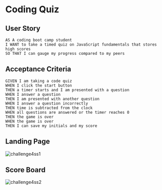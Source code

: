 # Coding Quiz

## User Story

```
AS A coding boot camp student
I WANT to take a timed quiz on JavaScript fundamentals that stores high scores
SO THAT I can gauge my progress compared to my peers
```

## Acceptance Criteria

```
GIVEN I am taking a code quiz
WHEN I click the start button
THEN a timer starts and I am presented with a question
WHEN I answer a question
THEN I am presented with another question
WHEN I answer a question incorrectly
THEN time is subtracted from the clock
WHEN all questions are answered or the timer reaches 0
THEN the game is over
WHEN the game is over
THEN I can save my initials and my score
```

## Landing Page

![challenge4ss1](https://user-images.githubusercontent.com/116224156/210111875-c5141971-4eb6-4690-9599-2dd9e2c39c9f.PNG)

## Score Board

![challenge4ss2](https://user-images.githubusercontent.com/116224156/210111949-817baee1-fb90-477f-9b3f-031ada2a022f.PNG)
